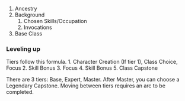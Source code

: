 1. Ancestry
2. Background
	1. Chosen Skills/Occupation
	2. Invocations
3. Base Class

### Leveling up
Tiers follow this formula.
	1. Character Creation (If tier 1), Class Choice, Focus
	2. Skill Bonus
	3. Focus
	4. Skill Bonus
	5. Class Capstone

There are 3 tiers: Base, Expert, Master. After Master, you can choose a Legendary Capstone.
Moving between tiers requires an arc to be completed.